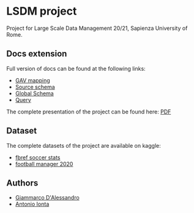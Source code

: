 # LSDM project

Project for Large Scale Data Management 20/21, Sapienza University of Rome. 

## Docs extension
Full version of docs can be found at the following links: 
- [GAV mapping](https://giamdalessandro.github.io/largeScaleDataManagement/)
- [Source schema](https://giamdalessandro.github.io/largeScaleDataManagement/Source_Schema.html)
- [Global Schema](https://giamdalessandro.github.io/largeScaleDataManagement/Global_Schema.html)
- [Query](https://giamdalessandro.github.io/largeScaleDataManagement/Query.html)

The complete presentation of the project can be found here: [PDF](https://github.com/giamdalessandro/largeScaleDataManagement/blob/main/docs/Presentation.pdf)

## Dataset
The complete datasets of the project are available on kaggle:
- [fbref soccer stats](https://www.kaggle.com/biniyamyohannes/soccer-player-data-from-fbrefcom)
- [football manager 2020](https://www.kaggle.com/ktyptorio/football-manager-2020)

## Authors
- [Giammarco D'Alessandro](https://github.com/giamdalessandro)
- [Antonio Ionta](https://github.com/A-I-18)
